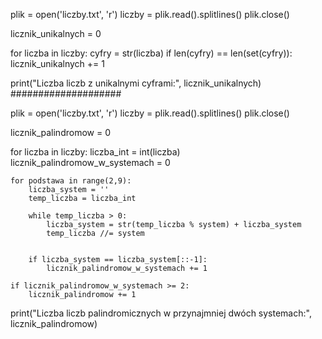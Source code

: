 plik = open('liczby.txt', 'r')
liczby = plik.read().splitlines()
plik.close()

licznik_unikalnych = 0

for liczba in liczby:
    cyfry = str(liczba)
    if len(cyfry) == len(set(cyfry)):
        licznik_unikalnych += 1

print("Liczba liczb z unikalnymi cyframi:", licznik_unikalnych)
####################

plik = open('liczby.txt', 'r')
liczby = plik.read().splitlines()
plik.close()

licznik_palindromow = 0

for liczba in liczby:
    liczba_int = int(liczba)
    licznik_palindromow_w_systemach = 0
    
    for podstawa in range(2,9):
        liczba_system = ''
        temp_liczba = liczba_int
        
        while temp_liczba > 0:
            liczba_system = str(temp_liczba % system) + liczba_system
            temp_liczba //= system
        
        
        if liczba_system == liczba_system[::-1]:
            licznik_palindromow_w_systemach += 1

    if licznik_palindromow_w_systemach >= 2:
        licznik_palindromow += 1

print("Liczba liczb palindromicznych w przynajmniej dwóch systemach:", licznik_palindromow)
